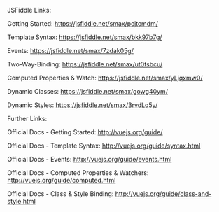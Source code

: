 JSFiddle Links:

Getting Started: https://jsfiddle.net/smax/pcjtcmdm/

Template Syntax: https://jsfiddle.net/smax/bkk97b7g/

Events: https://jsfiddle.net/smax/7zdak05g/

Two-Way-Binding: https://jsfiddle.net/smax/ut0tsbcu/

Computed Properties & Watch: https://jsfiddle.net/smax/yLjqxmw0/

Dynamic Classes: https://jsfiddle.net/smax/gowg40ym/

Dynamic Styles: https://jsfiddle.net/smax/3rvdLq5y/

Further Links:

Official Docs - Getting Started: http://vuejs.org/guide/

Official Docs - Template Syntax: http://vuejs.org/guide/syntax.html

Official Docs - Events: http://vuejs.org/guide/events.html

Official Docs - Computed Properties & Watchers: http://vuejs.org/guide/computed.html

Official Docs - Class & Style Binding: http://vuejs.org/guide/class-and-style.html